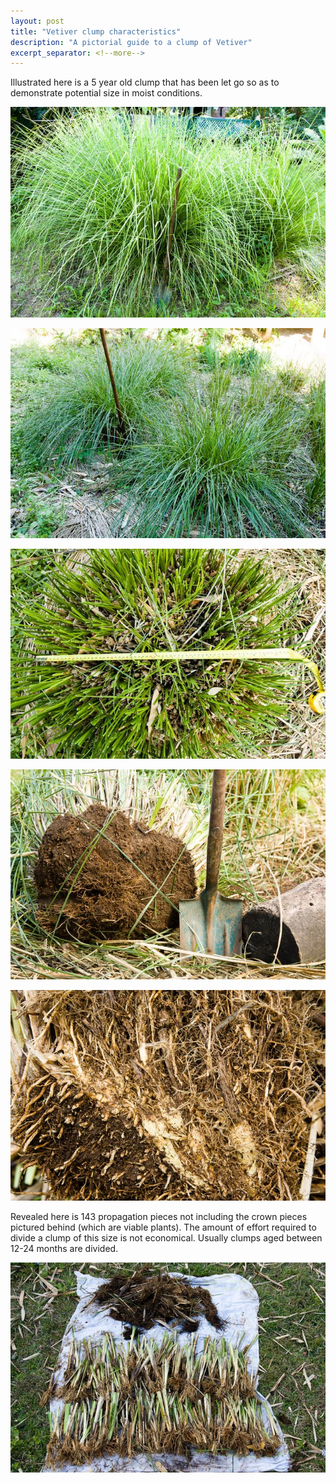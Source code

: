 ```yaml
---
layout: post
title: "Vetiver clump characteristics"
description: "A pictorial guide to a clump of Vetiver"
excerpt_separator: <!--more-->
---
```

Illustrated here is a 5 year old clump that has been let go so as to demonstrate potential size in moist conditions.

[![alt text](/assets/img/thumbs/clump.jpg "A vigorous clump of Vetiver with post hole shovel for scale")](/assets/img/clump.jpg)

<!--more-->

[![alt text](/assets/img/thumbs/clump2.jpg "Cut old clumps")](/assets/img/clump2.jpg)

[![alt text](/assets/img/thumbs/clump3.jpg "A vigorous clump of Vetiver cut and measured")](/assets/img/clump3.jpg)

[![alt text](/assets/img/thumbs/clump4.jpg "Clump dug up")](/assets/img/clump4.jpg)

[![alt text](/assets/img/thumbs/clump5.jpg "New tiller formation")](/assets/img/clump5.jpg)

Revealed here is 143 propagation pieces not including the crown pieces pictured behind (which are viable plants). The amount of effort required to divide a clump of this size is not economical. Usually clumps aged between 12-24 months are divided.

[![alt text](/assets/img/thumbs/clump6.jpg "143 total with crown pieces")](/assets/img/clump6.jpg)